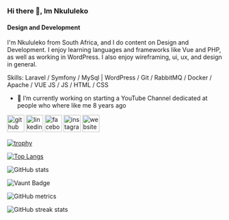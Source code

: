 ### Hi there 👋, Im Nkululeko
#### Design and Development
I'm Nkululeko from South Africa, and I do content on Design and Development. I enjoy learning languages and frameworks like Vue and PHP, as well as working in WordPress. I also enjoy wireframing, ui, ux, and design in general.

Skills: Laravel / Symfony / MySql | WordPress / Git / RabbitMQ / Docker / Apache / VUE JS / JS / HTML / CSS

- 🔭 I’m currently working on starting a YouTube Channel dedicated at people who where like me 8 years ago 


[<img src='https://cdn.jsdelivr.net/npm/simple-icons@3.0.1/icons/github.svg' alt='github' height='40'>](https://github.com/nkuleedube)  [<img src='https://cdn.jsdelivr.net/npm/simple-icons@3.0.1/icons/linkedin.svg' alt='linkedin' height='40'>](https://www.linkedin.com/in/https://www.linkedin.com/in/nkululeko-dube-28572910b//)  [<img src='https://cdn.jsdelivr.net/npm/simple-icons@3.0.1/icons/facebook.svg' alt='facebook' height='40'>](https://www.facebook.com/https://www.facebook.com/nkululekopeacedube/)  [<img src='https://cdn.jsdelivr.net/npm/simple-icons@3.0.1/icons/instagram.svg' alt='instagram' height='40'>](https://www.instagram.com/https://www.instagram.com/nkulee.dube//)  [<img src='https://cdn.jsdelivr.net/npm/simple-icons@3.0.1/icons/icloud.svg' alt='website' height='40'>](https://nkululekodube.co.za/)  

[![trophy](https://github-profile-trophy.vercel.app/?username=nkuleedube)](https://github.com/ryo-ma/github-profile-trophy)

[![Top Langs](https://github-readme-stats.vercel.app/api/top-langs/?username=nkuleedube)](https://github.com/anuraghazra/github-readme-stats)

![GitHub stats](https://github-readme-stats.vercel.app/api?username=nkuleedube&show_icons=true)  

![Vaunt Badge](https://api.vaunt.dev/v1/github/entities/nkuleedube/contributions?format=svg&private=false)  

![GitHub metrics](https://metrics.lecoq.io/nkuleedube)  

![GitHub streak stats](https://streak-stats.demolab.com/?user=nkuleedube)  

